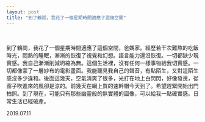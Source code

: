 ```yaml
---
layout: post
title: "到了鶴崗，我花了一個星期時間適應了這個空間"
---
```


  
&nbsp;
&nbsp;


到了鶴崗，我花了一個星期時間適應了這個空間，爸媽家。經歷若干次難熬的吃飯時光，悶熱的睡眠，漸漸的恢復了視覺和幻想。語言能力還沒恢復。一切都缺少現實感。我自己漸漸削減坍縮為無。這個生活裡，沒有任何一樣事物給我切實感。一切都像蒙了一層紗布的電影畫面。我能聽見我自己的聲音，有點陌生，又對這陌生感沒多少違和。後面這幾天，空氣清爽了很多，光打在地上白閃閃，好像發燙，從窗子吹進來的風卻是涼的。前幾天在網上買的速幹帽今天到了。希望趕緊開始出門拍照。到了現在，可能只有那些幽靈般的無實體的圖像，可以給我一點確實感。日常生活已經破產。

2019.07.11